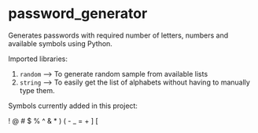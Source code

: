 # password_generator
Generates passwords with required number of letters, numbers and available symbols using Python.

Imported libraries:
1.  `random` -->  To generate random sample from available lists
2.  `string` -->  To easily get the list of alphabets without having to manually type them.

Symbols currently added in this project:

  !  @  #  $   %  ^  &  *  )  (  -  _  =  +  ]  [
